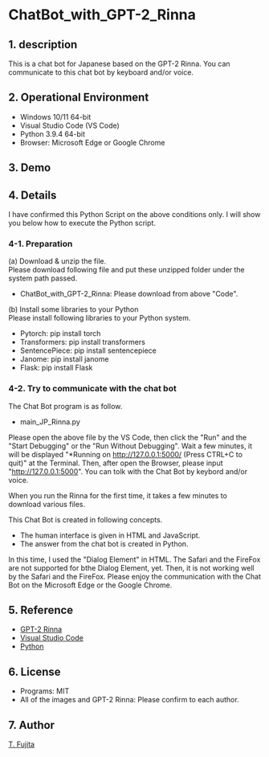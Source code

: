 # ChatBot_with_GPT-2_Rinna

## 1. description
This is a chat bot for Japanese based on the GPT-2 Rinna. You can communicate to this chat bot by keyboard and/or voice.

## 2. Operational Environment
- Windows 10/11 64-bit
- Visual Studio Code (VS Code)
- Python 3.9.4 64-bit
- Browser: Microsoft Edge or Google Chrome

## 3. Demo

## 4. Details
I have confirmed this Python Script on the above conditions only. I will show you below how to execute the Python script.

### 4-1. Preparation
(a) Download & unzip the file.  
Please download following file and put these unzipped folder under the system path passed.
- ChatBot_with_GPT-2_Rinna: Please download from above "Code".

(b) Install some libraries to your Python  
Please install following libraries to your Python system.
- Pytorch: pip install torch
- Transformers: pip install transformers
- SentencePiece: pip install sentencepiece
- Janome: pip install janome
- Flask: pip install Flask

### 4-2. Try to communicate with the chat bot
The  Chat Bot program is as follow.
- main_JP_Rinna.py

Please open the above file by the VS Code, then click the "Run" and the "Start Debugging" or the "Run Without Debugging". Wait a few minutes, it will be displayed "*Running on http://127.0.0.1:5000/ (Press CTRL+C to quit)" at the Terminal.
Then, after open the Browser, please input "http://127.0.0.1:5000". You can tolk with the Chat Bot by keybord and/or voice.
  
When you run the Rinna for the first time, it takes a few minutes to download various files. 
  
This Chat Bot is created in following concepts.
- The human interface is given in HTML and JavaScript.
- The answer from the chat bot is created in Python.

In this time, I used the "Dialog Element" in HTML. The Safari and the FireFox are not supported for bthe Dialog Element, yet. Then, it is not working well by the Safari and the FireFox. Please enjoy the communication with the Chat Bot on the Microsoft Edge or the Google Chrome.

## 5. Reference
- [GPT-2 Rinna](https://rinna.co.jp/)
- [Visual Studio Code](https://code.visualstudio.com/)
- [Python](https://www.python.org/)

## 6. License
- Programs: MIT
- All of the images and GPT-2 Rinna: Please confirm to each author.

## 7. Author
[T. Fujita](https://github.com/To-Fujita)
